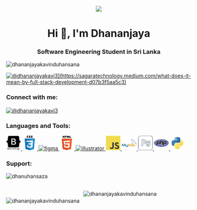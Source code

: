 <p align="center"> <img src="https://mir-s3-cdn-cf.behance.net/project_modules/max_1200/81bb4b165684019.640b6038d133e.gif" /> </p>
<h1 align="center">Hi 👋, I'm Dhananjaya</h1>
<h3 align="center">Software Engineering Student in Sri Lanka</h3>

<p align="left"> <img src="https://komarev.com/ghpvc/?username=dhananjayakavinduhansana&label=Profile%20views&color=0e75b6&style=flat" alt="dhananjayakavinduhansana" /> </p>
<p align="left"> <a href="https://twitter.com/@dhananjayakavi3" target="blank"><img src="https://img.shields.io/twitter/follow/@dhananjayakavi3?logo=twitter&style=for-the-badge" alt="@dhananjayakavi3](https://sagaratechnology.medium.com/what-does-it-mean-by-full-stack-development-d07b3f5aa5c3)" /></a> </p>

<h3 align="left">Connect with me:</h3>
<p align="left">
<a href="https://twitter.com/@dhananjayakavi3" target="blank"><img align="center" src="https://raw.githubusercontent.com/rahuldkjain/github-profile-readme-generator/master/src/images/icons/Social/twitter.svg" alt="@dhananjayakavi3" height="30" width="40" /></a>
</p>

<h3 align="left">Languages and Tools:</h3>
<p align="left"> <a href="https://getbootstrap.com" target="_blank" rel="noreferrer"> <img src="https://raw.githubusercontent.com/devicons/devicon/master/icons/bootstrap/bootstrap-plain-wordmark.svg" alt="bootstrap" width="40" height="40"/> </a> <a href="https://www.w3schools.com/css/" target="_blank" rel="noreferrer"> <img src="https://raw.githubusercontent.com/devicons/devicon/master/icons/css3/css3-original-wordmark.svg" alt="css3" width="40" height="40"/> </a> <a href="https://www.figma.com/" target="_blank" rel="noreferrer"> <img src="https://www.vectorlogo.zone/logos/figma/figma-icon.svg" alt="figma" width="40" height="40"/> </a> <a href="https://www.w3.org/html/" target="_blank" rel="noreferrer"> <img src="https://raw.githubusercontent.com/devicons/devicon/master/icons/html5/html5-original-wordmark.svg" alt="html5" width="40" height="40"/> </a> <a href="https://www.adobe.com/in/products/illustrator.html" target="_blank" rel="noreferrer"> <img src="https://www.vectorlogo.zone/logos/adobe_illustrator/adobe_illustrator-icon.svg" alt="illustrator" width="40" height="40"/> </a> <a href="https://developer.mozilla.org/en-US/docs/Web/JavaScript" target="_blank" rel="noreferrer"> <img src="https://raw.githubusercontent.com/devicons/devicon/master/icons/javascript/javascript-original.svg" alt="javascript" width="40" height="40"/> </a> <a href="https://www.mysql.com/" target="_blank" rel="noreferrer"> <img src="https://raw.githubusercontent.com/devicons/devicon/master/icons/mysql/mysql-original-wordmark.svg" alt="mysql" width="40" height="40"/> </a> <a href="https://www.photoshop.com/en" target="_blank" rel="noreferrer"> <img src="https://raw.githubusercontent.com/devicons/devicon/master/icons/photoshop/photoshop-line.svg" alt="photoshop" width="40" height="40"/> </a> <a href="https://www.php.net" target="_blank" rel="noreferrer"> <img src="https://raw.githubusercontent.com/devicons/devicon/master/icons/php/php-original.svg" alt="php" width="40" height="40"/> </a> <a href="https://www.python.org" target="_blank" rel="noreferrer"> <img src="https://raw.githubusercontent.com/devicons/devicon/master/icons/python/python-original.svg" alt="python" width="40" height="40"/> </a> </p>

<h3 align="left">Support:</h3>
<p><a href="https://www.buymeacoffee.com/dhanuhansaza"> <img align="left" src="https://cdn.buymeacoffee.com/buttons/v2/default-yellow.png" height="50" width="210" alt="dhanuhansaza" /></a></p><br><br>

<p><img align="left" src="https://github-readme-stats.vercel.app/api/top-langs?username=dhananjayakavinduhansana&show_icons=true&locale=en&layout=compact" alt="dhananjayakavinduhansana" /></p>

<p>&nbsp;<img align="center" src="https://github-readme-stats.vercel.app/api?username=dhananjayakavinduhansana&show_icons=true&locale=en" alt="dhananjayakavinduhansana" /></p>
